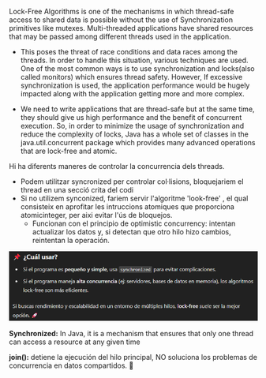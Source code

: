 Lock-Free Algorithms is one of the mechanisms in which thread-safe access to shared data is possible without the use of Synchronization
primitives like mutexes. Multi-threaded applications have shared resources that may be passed among different threads used in the application.

- This poses the threat of race conditions and data races among the threads. In order to handle this situation, various techniques are used.
One of the most common ways is to use synchronization and locks(also called monitors) which ensures thread safety. However, If excessive
synchronization is used, the application performance would be hugely impacted along with the application getting more and more complex.

- We need to write applications that are thread-safe but at the same time, they should give us high performance and the benefit of concurrent
execution. So, in order to minimize the usage of synchronization and reduce the complexity of locks, Java has a whole set of classes in the
java.util.concurrent package which provides many advanced operations that are lock-free and atomic.

Hi ha diferents maneres de controlar la concurrencia dels threads.
- Podem utilitzar syncronized per controlar col·lisions, bloquejariem el thread en una secció crita del codi
- Si no utilizem synconized, fariem servir l'algoritme 'look-free' , el qual consisteix en aprofitar les intruccions atomiques que proporciona
 atomicinteger, per aixi evitar l'ús de bloquejos. 
    - Funcionan con el principio de optimistic concurrency: intentan actualizar los datos y, si detectan que otro hilo hizo cambios, 
    reintentan la operación.


![img.png](img.png)

**Synchronized:** In Java, it is a mechanism that ensures that only one thread can access a resource at any given time

**join():** detiene la ejecución del hilo principal, NO soluciona los problemas de concurrencia en datos compartidos. 🚀